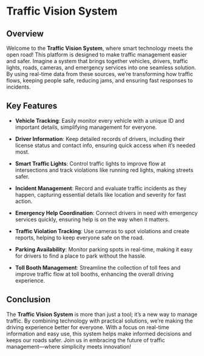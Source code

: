 # Traffic Vision System

## Overview
Welcome to the **Traffic Vision System**, where smart technology meets the open road! This platform is designed to make traffic management easier and safer. Imagine a system that brings together vehicles, drivers, traffic lights, roads, cameras, and emergency services into one seamless solution. By using real-time data from these sources, we’re transforming how traffic flows, keeping people safe, reducing jams, and ensuring fast responses to incidents.

## Key Features
- **Vehicle Tracking**: Easily monitor every vehicle with a unique ID and important details, simplifying management for everyone.
  
- **Driver Information**: Keep detailed records of drivers, including their license status and contact info, ensuring quick access when it’s needed most.
  
- **Smart Traffic Lights**: Control traffic lights to improve flow at intersections and track violations like running red lights, making streets safer.
  
- **Incident Management**: Record and evaluate traffic incidents as they happen, capturing essential details like location and severity for fast action.
  
- **Emergency Help Coordination**: Connect drivers in need with emergency services quickly, ensuring help is on the way when it matters.
  
- **Traffic Violation Tracking**: Use cameras to spot violations and create reports, helping to keep everyone safe on the road.
  
- **Parking Availability**: Monitor parking spots in real-time, making it easy for drivers to find a place to park without the hassle.
  
- **Toll Booth Management**: Streamline the collection of toll fees and improve traffic flow at toll booths, enhancing the overall driving experience.

## Conclusion
The **Traffic Vision System** is more than just a tool; it’s a new way to manage traffic. By combining technology with practical solutions, we’re making the driving experience better for everyone. With a focus on real-time information and easy use, this system helps make informed decisions and keeps our roads safer. Join us in embracing the future of traffic management—where simplicity meets innovation!
